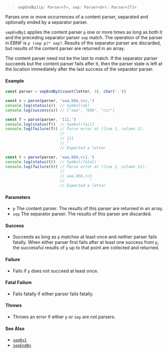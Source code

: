 <!--
 Copyright (c) 2020 Thomas J. Otterson
 
 This software is released under the MIT License.
 https://opensource.org/licenses/MIT
-->

> `sepEndBy1(p: Parser<T>, sep: Parser<U>): Parser<[T]>`

Parses one or more occurrences of a content parser, separated and optionally ended by a separator parser.

`sepEndBy1` applies the content parser `p` one or more times as long as both it and the preceding separator parser `sep` match. The operation of the parser in EBNF is `p (sep p)* sep?`. Results of the separator parser are discarded, but results of the content parser are returned in an array.

The content parser need not be the last to match. If the separator parser succeeds but the content parser fails after it, then the parser state is left at the location immediately after the last success of the separator parser.

#### Example

```javascript
const parser = sepEndBy1(count(letter, 3), char(','))

const s = parse(parser, 'aaa,bbb,ccc,')
console.log(status(s))  // Symbol(ok)
console.log(success(s)) // ["aaa", "bbb", "ccc"]

const f = parse(parser, '111,')
console.log(status(f))  // Symbol(fail)
console.log(failure(f)) // Parse error at (line 1, column 1):
                        //
                        // 111
                        // ^
                        // Expected a letter

const t = parse(parser, 'aaa,bbb,cc1,')
console.log(status(t))  // Symbol(fatal)
console.log(failure(t)) // Parse error at (line 1, column 11):
                        //
                        // aaa,bbb,cc1
                        //           ^
                        // Expected a letter
```

#### Parameters

* `p` The content parser. The results of this parser are returned in an array.
* `sep` The separator parser. The results of this parser are discarded.

#### Success

* Succeeds as long as `p` matches at least once and neither parser fails fatally. When either parser first fails after at least one success from `p`, the successful results of `p` up to that point are collected and returned.

#### Failure

* Fails if `p` does not succeed at least once.

#### Fatal Failure

* Fails fatally if either parser fails fatally.

#### Throws

* Throws an error if either `p` or `sep` are not parsers.

#### See Also

* [`sepBy1`](sepby1.md)
* [`sepEndBy`](sependby.md)
